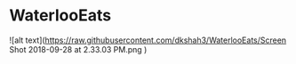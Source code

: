 # WaterlooEats

![alt text](https://raw.githubusercontent.com/dkshah3/WaterlooEats/Screen Shot 2018-09-28 at 2.33.03 PM.png
)


    
